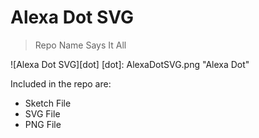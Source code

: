 # Alexa Dot SVG
> Repo Name Says It All

![Alexa Dot SVG][dot]
[dot]: AlexaDotSVG.png "Alexa Dot"


Included in the repo are:
* Sketch File
* SVG File
* PNG File